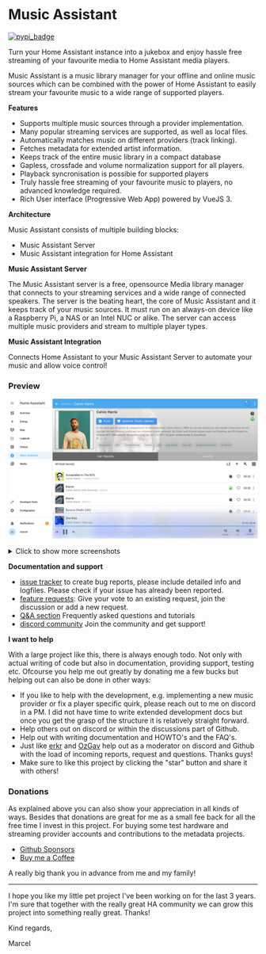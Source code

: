 # Music Assistant

[![pypi_badge](https://img.shields.io/pypi/v/music_assistant.svg)](https://pypi.python.org/pypi/music_assistant)

Turn your Home Assistant instance into a jukebox and enjoy hassle free streaming of your favourite media to Home Assistant media players.

Music Assistant is a music library manager for your offline and online music sources which can be combined with the power of Home Assistant to easily stream your favourite music to a wide range of supported players.

**Features**

- Supports multiple music sources through a provider implementation.
- Many popular streaming services are supported, as well as local files.
- Automatically matches music on different providers (track linking).
- Fetches metadata for extended artist information.
- Keeps track of the entire music library in a compact database
- Gapless, crossfade and volume normalization support for all players.
- Playback syncronisation is possibie for supported players
- Truly hassle free streaming of your favourite music to players, no advanced knowledge required.
- Rich User interface (Progressive Web App) powered by VueJS 3.

**Architecture**

Music Assistant consists of multiple building blocks:

- Music Assistant Server
- Music Assistant integration for Home Assistant

**Music Assistant Server**

The Music Assistant server is a free, opensource Media library manager that connects to your streaming services and a wide range of connected speakers. The server is the beating heart, the core of Music Assistant and it keeps track of your music sources. It must run on an always-on device like a Raspberry Pi, a NAS or an Intel NUC or alike. The server can access multiple music providers and stream to multiple player types.

**Music Assistant Integration**

Connects Home Assistant to your Music Assistant Server to automate your music and allow voice control!

### Preview

![Preview image](assets/screenshots/screen1.png)

<details>
<summary>Click to show more screenshots</summary>

![Preview image](assets/screenshots/screen3.png)

![Preview image](assets/screenshots/screen2.png)

![Preview image](assets/screenshots/screen4.png)

![Preview image](assets/screenshots/screen5.png)

</details>

**Documentation and support**

- [issue tracker](https://github.com/music-assistant/hass-music-assistant/issues) to create bug reports, please include detailed info and logfiles. Please check if your issue has already been reported.
- [feature requests](https://github.com/music-assistant/hass-music-assistant/discussions/categories/feature-requests-and-ideas): Give your vote to an existing request, join the discussion or add a new request.
- [Q&A section](https://github.com/music-assistant/hass-music-assistant/discussions/categories/q-a-faq) Frequently asked questions and tutorials
- [discord community](https://discord.gg/kaVm8hGpne) Join the community and get support!

**I want to help**

With a large project like this, there is always enough todo. Not only with actual writing of code but also in documentation, providing support, testing etc. Ofcourse you help me out greatly by donating me a few bucks but helping out can also be done in other ways:

- If you like to help with the development, e.g. implementing a new music provider or fix a player specific quirk, please reach out to me on discord in a PM. I did not have time to write extended development docs but once you get the grasp of the structure it is relatively straight forward.
- Help others out on discord or within the discussions part of Github.
- Help out with writing documentation and HOWTO's and the FAQ's.
- Just like [erkr](https://github.com/erkr) and [OzGav](https://github.com/OzGav) help out as a moderator on discord and Github with the load of incoming reports, request and questions. Thanks guys!
- Make sure to like this project by clicking the "star" button and share it with others!

### Donations

As explained above you can also show your appreciation in all kinds of ways. Besides that donations are great for me as a small fee back for all the free time I invest in this project. For buying some test hardware and streaming provider accounts and contributions to the metadata projects.

- [Github Sponsors](https://github.com/music-assistant)
- [Buy me a Coffee](https://www.buymeacoffee.com/marcelveldt)

A really big thank you in advance from me and my family!

___________________________________________

I hope you like my little pet project I've been working on for the last 3 years.
I'm sure that together with the really great HA community we can grow this project into something really great. Thanks!

Kind regards,

Marcel

[repository-badge]: https://img.shields.io/badge/Add%20repository%20to%20my-Home%20Assistant-41BDF5?logo=home-assistant&style=for-the-badge
[repository-url]: https://my.home-assistant.io/redirect/supervisor_add_addon_repository/?repository_url=https%3A%2F%2Fgithub.com%2Fmusic-assistant%2Fhome-assistant-addon
